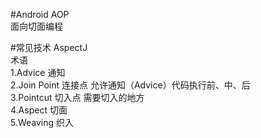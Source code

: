 #Android AOP<br/>
面向切面编程

#常见技术
AspectJ<br/>
术语<br/>
1.Advice 通知<br/>
2.Join Point 连接点 允许通知（Advice）代码执行前、中、后<br/>
3.Pointcut 切入点 需要切入的地方<br/>
4.Aspect 切面<br/>
5.Weaving 织入<br/>
